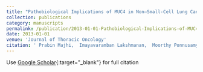 ```yaml
---
title: "Pathobiological Implications of MUC4 in Non–Small-Cell Lung Cancer"
collection: publications
category: manuscripts
permalink: /publication/2013-01-01-Pathobiological-Implications-of-MUC4-in-NonSmall-Cell-Lung-Cancer
date: 2013-01-01
venue: 'Journal of Thoracic Oncology'
citation: ' Prabin Majhi,  Imayavaramban Lakshmanan,  Moorthy Ponnusamy,  Maneesh Jain,  Srustidhar Das,  Sukhwinder Kaur,  Su Shimizu,  William West,  Sonny Johansson,  Lynette Smith,  Fang Yu,  Cleo Rolle,  Poonam Sharma,  George Carey,  Surinder Batra,  Apar Ganti, &quot;Pathobiological Implications of MUC4 in Non–Small-Cell Lung Cancer.&quot; Journal of Thoracic Oncology, 2013.'
---
```

Use [Google Scholar](https://scholar.google.com/scholar?q=Pathobiological+Implications+of+MUC4+in+Non–Small+Cell+Lung+Cancer){:target="_blank"} for full citation